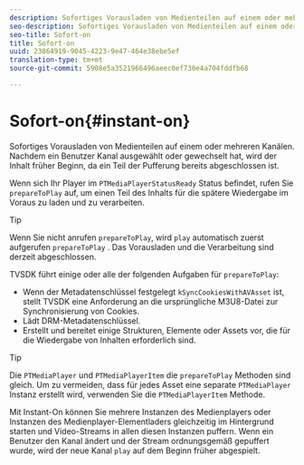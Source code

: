 ```yaml
---
description: Sofortiges Vorausladen von Medienteilen auf einem oder mehreren Kanälen. Nachdem ein Benutzer Kanal ausgewählt oder gewechselt hat, wird der Inhalt früher Beginn, da ein Teil der Pufferung bereits abgeschlossen ist.
seo-description: Sofortiges Vorausladen von Medienteilen auf einem oder mehreren Kanälen. Nachdem ein Benutzer Kanal ausgewählt oder gewechselt hat, wird der Inhalt früher Beginn, da ein Teil der Pufferung bereits abgeschlossen ist.
seo-title: Sofort-on
title: Sofort-on
uuid: 23864919-9045-4223-9e47-464e38ebe5ef
translation-type: tm+mt
source-git-commit: 5908e5a3521966496aeec0ef730e4a704fddfb68

---
```



# Sofort-on{#instant-on}

Sofortiges Vorausladen von Medienteilen auf einem oder mehreren Kanälen. Nachdem ein Benutzer Kanal ausgewählt oder gewechselt hat, wird der Inhalt früher Beginn, da ein Teil der Pufferung bereits abgeschlossen ist.

Wenn sich Ihr Player im `PTMediaPlayerStatusReady` Status befindet, rufen Sie `prepareToPlay` auf, um einen Teil des Inhalts für die spätere Wiedergabe im Voraus zu laden und zu verarbeiten.

>[!TIP]
>
>Wenn Sie nicht anrufen `prepareToPlay`, wird `play` automatisch zuerst aufgerufen `prepareToPlay` . Das Vorausladen und die Verarbeitung sind derzeit abgeschlossen.

TVSDK führt einige oder alle der folgenden Aufgaben für `prepareToPlay`:

* Wenn der Metadatenschlüssel festgelegt `kSyncCookiesWithAVAsset` ist, stellt TVSDK eine Anforderung an die ursprüngliche M3U8-Datei zur Synchronisierung von Cookies.
* Lädt DRM-Metadatenschlüssel.
* Erstellt und bereitet einige Strukturen, Elemente oder Assets vor, die für die Wiedergabe von Inhalten erforderlich sind.

>[!TIP]
>
>Die `PTMediaPlayer` und `PTMediaPlayerItem` die `prepareToPlay` Methoden sind gleich. Um zu vermeiden, dass für jedes Asset eine separate `PTMediaPlayer` Instanz erstellt wird, verwenden Sie die `PTMediaPlayerItem` Methode.

Mit Instant-On können Sie mehrere Instanzen des Medienplayers oder Instanzen des Medienplayer-Elementladers gleichzeitig im Hintergrund starten und Video-Streams in allen diesen Instanzen puffern. Wenn ein Benutzer den Kanal ändert und der Stream ordnungsgemäß gepuffert wurde, wird der neue Kanal `play` auf dem Beginn früher abgespielt.

